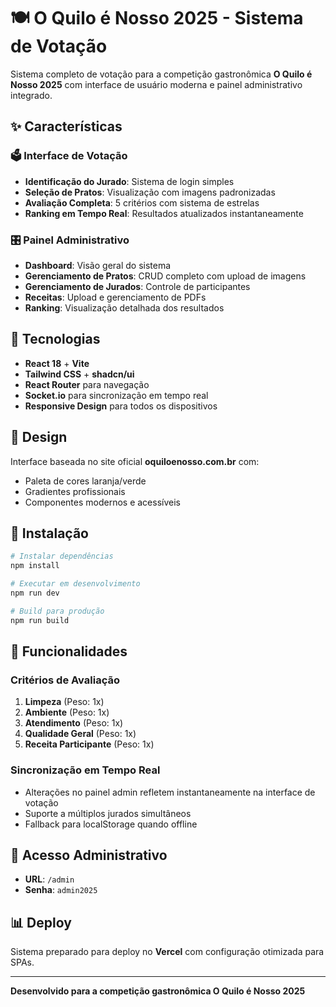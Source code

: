 # 🍽️ O Quilo é Nosso 2025 - Sistema de Votação

Sistema completo de votação para a competição gastronômica **O Quilo é Nosso 2025** com interface de usuário moderna e painel administrativo integrado.

## ✨ Características

### 🗳️ **Interface de Votação**
- **Identificação do Jurado**: Sistema de login simples
- **Seleção de Pratos**: Visualização com imagens padronizadas
- **Avaliação Completa**: 5 critérios com sistema de estrelas
- **Ranking em Tempo Real**: Resultados atualizados instantaneamente

### 🎛️ **Painel Administrativo**
- **Dashboard**: Visão geral do sistema
- **Gerenciamento de Pratos**: CRUD completo com upload de imagens
- **Gerenciamento de Jurados**: Controle de participantes
- **Receitas**: Upload e gerenciamento de PDFs
- **Ranking**: Visualização detalhada dos resultados

## 🚀 Tecnologias

- **React 18** + **Vite**
- **Tailwind CSS** + **shadcn/ui**
- **React Router** para navegação
- **Socket.io** para sincronização em tempo real
- **Responsive Design** para todos os dispositivos

## 🎨 Design

Interface baseada no site oficial **oquiloenosso.com.br** com:
- Paleta de cores laranja/verde
- Gradientes profissionais
- Componentes modernos e acessíveis

## 🔧 Instalação

```bash
# Instalar dependências
npm install

# Executar em desenvolvimento
npm run dev

# Build para produção
npm run build
```

## 📱 Funcionalidades

### **Critérios de Avaliação**
1. **Limpeza** (Peso: 1x)
2. **Ambiente** (Peso: 1x) 
3. **Atendimento** (Peso: 1x)
4. **Qualidade Geral** (Peso: 1x)
5. **Receita Participante** (Peso: 1x)

### **Sincronização em Tempo Real**
- Alterações no painel admin refletem instantaneamente na interface de votação
- Suporte a múltiplos jurados simultâneos
- Fallback para localStorage quando offline

## 🔐 Acesso Administrativo

- **URL**: `/admin`
- **Senha**: `admin2025`

## 📊 Deploy

Sistema preparado para deploy no **Vercel** com configuração otimizada para SPAs.

---

**Desenvolvido para a competição gastronômica O Quilo é Nosso 2025**
